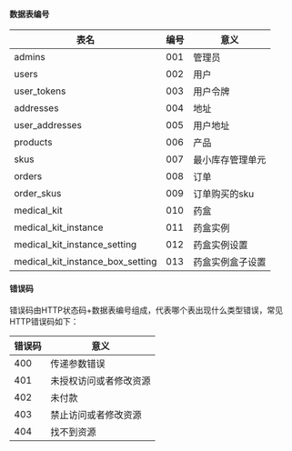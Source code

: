 #### 数据表编号

表名|编号|意义
----|----|----
admins|001|管理员
users|002|用户
user_tokens|003|用户令牌
addresses|004|地址
user_addresses|005|用户地址
products|006|产品
skus|007|最小库存管理单元
orders|008|订单
order_skus|009|订单购买的sku
medical_kit|010|药盒
medical_kit_instance|011|药盒实例
medical_kit_instance_setting|012|药盒实例设置
medical_kit_instance_box_setting|013|药盒实例盒子设置

#### 错误码
错误码由HTTP状态码+数据表编号组成，代表哪个表出现什么类型错误，常见HTTP错误码如下：

错误码|意义
------|----
400|传递参数错误 
401|未授权访问或者修改资源
402|未付款
403|禁止访问或者修改资源
404|找不到资源
